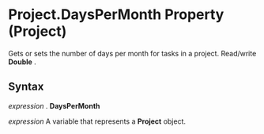 
# Project.DaysPerMonth Property (Project)

Gets or sets the number of days per month for tasks in a project. Read/write  **Double** .


## Syntax

 _expression_ . **DaysPerMonth**

 _expression_ A variable that represents a **Project** object.

